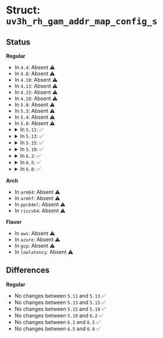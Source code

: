 # Struct: <code>uv3h_rh_gam_addr_map_config_s</code>

## Status
<b>Regular</b>
<ul>
<li>
In <code>4.4</code>: Absent ⚠️
</li>
<li>
In <code>4.8</code>: Absent ⚠️
</li>
<li>
In <code>4.10</code>: Absent ⚠️
</li>
<li>
In <code>4.13</code>: Absent ⚠️
</li>
<li>
In <code>4.15</code>: Absent ⚠️
</li>
<li>
In <code>4.18</code>: Absent ⚠️
</li>
<li>
In <code>5.0</code>: Absent ⚠️
</li>
<li>
In <code>5.3</code>: Absent ⚠️
</li>
<li>
In <code>5.4</code>: Absent ⚠️
</li>
<li>
In <code>5.8</code>: Absent ⚠️
</li>
<li>
<details>
<summary>In <code>5.11</code>: ✅</summary>

```c
struct uv3h_rh_gam_addr_map_config_s {
    long unsigned int m_skt;
    long unsigned int n_skt;
    long unsigned int rsvd_10_63;
};
```
</details>
</li>
<li>
<details>
<summary>In <code>5.13</code>: ✅</summary>

```c
struct uv3h_rh_gam_addr_map_config_s {
    long unsigned int m_skt;
    long unsigned int n_skt;
    long unsigned int rsvd_10_63;
};
```
</details>
</li>
<li>
<details>
<summary>In <code>5.15</code>: ✅</summary>

```c
struct uv3h_rh_gam_addr_map_config_s {
    long unsigned int m_skt;
    long unsigned int n_skt;
    long unsigned int rsvd_10_63;
};
```
</details>
</li>
<li>
<details>
<summary>In <code>5.19</code>: ✅</summary>

```c
struct uv3h_rh_gam_addr_map_config_s {
    long unsigned int m_skt;
    long unsigned int n_skt;
    long unsigned int rsvd_10_63;
};
```
</details>
</li>
<li>
<details>
<summary>In <code>6.2</code>: ✅</summary>

```c
struct uv3h_rh_gam_addr_map_config_s {
    long unsigned int m_skt;
    long unsigned int n_skt;
    long unsigned int rsvd_10_63;
};
```
</details>
</li>
<li>
<details>
<summary>In <code>6.5</code>: ✅</summary>

```c
struct uv3h_rh_gam_addr_map_config_s {
    long unsigned int m_skt;
    long unsigned int n_skt;
    long unsigned int rsvd_10_63;
};
```
</details>
</li>
<li>
<details>
<summary>In <code>6.8</code>: ✅</summary>

```c
struct uv3h_rh_gam_addr_map_config_s {
    long unsigned int m_skt;
    long unsigned int n_skt;
    long unsigned int rsvd_10_63;
};
```
</details>
</li>
</ul>
<b>Arch</b>
<ul>
<li>
In <code>arm64</code>: Absent ⚠️
</li>
<li>
In <code>armhf</code>: Absent ⚠️
</li>
<li>
In <code>ppc64el</code>: Absent ⚠️
</li>
<li>
In <code>riscv64</code>: Absent ⚠️
</li>
</ul>
<b>Flavor</b>
<ul>
<li>
In <code>aws</code>: Absent ⚠️
</li>
<li>
In <code>azure</code>: Absent ⚠️
</li>
<li>
In <code>gcp</code>: Absent ⚠️
</li>
<li>
In <code>lowlatency</code>: Absent ⚠️
</li>
</ul>

## Differences
<b>Regular</b>
<ul>
<li>
No changes between <code>5.11</code> and <code>5.13</code> ✅
</li>
<li>
No changes between <code>5.13</code> and <code>5.15</code> ✅
</li>
<li>
No changes between <code>5.15</code> and <code>5.19</code> ✅
</li>
<li>
No changes between <code>5.19</code> and <code>6.2</code> ✅
</li>
<li>
No changes between <code>6.2</code> and <code>6.5</code> ✅
</li>
<li>
No changes between <code>6.5</code> and <code>6.8</code> ✅
</li>
</ul>
